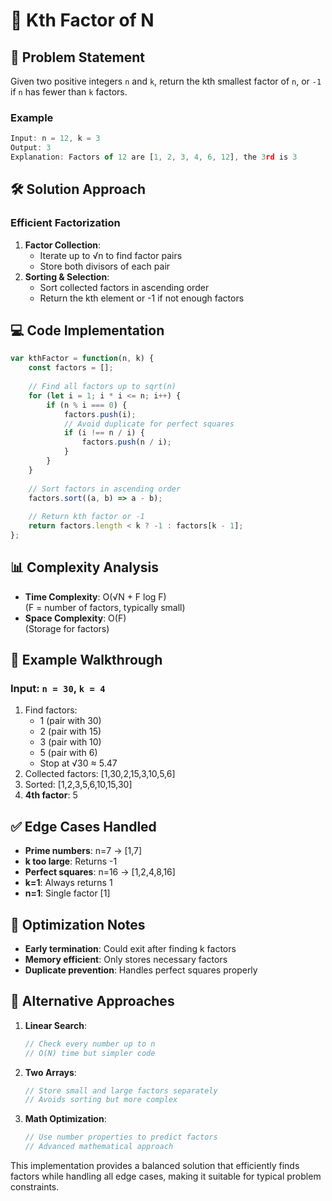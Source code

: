 # 🔢 Kth Factor of N

## 📝 Problem Statement
Given two positive integers `n` and `k`, return the kth smallest factor of `n`, or `-1` if `n` has fewer than `k` factors.

### Example
```javascript
Input: n = 12, k = 3
Output: 3
Explanation: Factors of 12 are [1, 2, 3, 4, 6, 12], the 3rd is 3
```

## 🛠 Solution Approach

### Efficient Factorization
1. **Factor Collection**:
   - Iterate up to √n to find factor pairs
   - Store both divisors of each pair
2. **Sorting & Selection**:
   - Sort collected factors in ascending order
   - Return the kth element or -1 if not enough factors

## 💻 Code Implementation

```javascript
var kthFactor = function(n, k) {
    const factors = [];
    
    // Find all factors up to sqrt(n)
    for (let i = 1; i * i <= n; i++) {
        if (n % i === 0) {
            factors.push(i);
            // Avoid duplicate for perfect squares
            if (i !== n / i) {
                factors.push(n / i);
            }
        }
    }
    
    // Sort factors in ascending order
    factors.sort((a, b) => a - b);
    
    // Return kth factor or -1
    return factors.length < k ? -1 : factors[k - 1];
};
```

## 📊 Complexity Analysis

- **Time Complexity**: O(√N + F log F)  
  (F = number of factors, typically small)
- **Space Complexity**: O(F)  
  (Storage for factors)

## 🏁 Example Walkthrough

### Input: `n = 30`, `k = 4`
1. Find factors:
   - 1 (pair with 30)
   - 2 (pair with 15)
   - 3 (pair with 10)
   - 5 (pair with 6)
   - Stop at √30 ≈ 5.47
2. Collected factors: [1,30,2,15,3,10,5,6]
3. Sorted: [1,2,3,5,6,10,15,30]
4. **4th factor**: 5

## ✅ Edge Cases Handled

- **Prime numbers**: n=7 → [1,7]
- **k too large**: Returns -1
- **Perfect squares**: n=16 → [1,2,4,8,16]
- **k=1**: Always returns 1
- **n=1**: Single factor [1]

## 🎯 Optimization Notes

- **Early termination**: Could exit after finding k factors
- **Memory efficient**: Only stores necessary factors
- **Duplicate prevention**: Handles perfect squares properly

## 🚀 Alternative Approaches

1. **Linear Search**:
   ```javascript
   // Check every number up to n
   // O(N) time but simpler code
   ```
2. **Two Arrays**:
   ```javascript
   // Store small and large factors separately
   // Avoids sorting but more complex
   ```
3. **Math Optimization**:
   ```javascript
   // Use number properties to predict factors
   // Advanced mathematical approach
   ```

This implementation provides a balanced solution that efficiently finds factors while handling all edge cases, making it suitable for typical problem constraints.